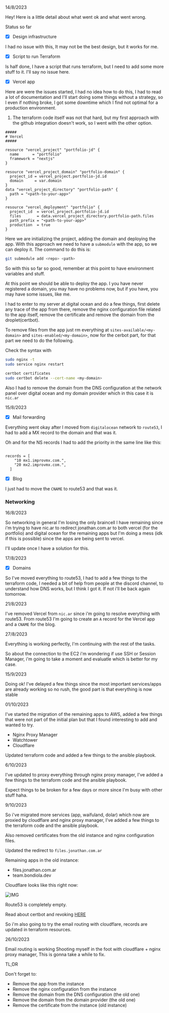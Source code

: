 14/8/2023

Hey! Here is a little detail about what went ok and what went wrong.

Status so far

- [x] Design infrastructure

I had no issue with this, It may not be the best design, but it works for me.

- [x] Script to run Terraform

Is half done, I have a script that runs terraform, but I need to add some more stuff to it.
I'll say no issue here.

- [x] Vercel app

Here are were the issues started, I had no idea how to do this, I had to read a lot of documentation and I'll start doing some things without a strategy, so I even if nothing broke, I got some downtime which I find not optimal for a production environment.

1. The terraform code itself was not that hard, but my first approach with the github integration doesn't work, so I went with the other option.

```
#####
# Vercel
#####

resource "vercel_project" "portfolio-jd" {
  name      = "portfolio"
  framework = "nextjs"
}

resource "vercel_project_domain" "portfolio-domain" {
  project_id = vercel_project.portfolio-jd.id
  domain     = var.domain
}
data "vercel_project_directory" "portfolio-path" {
  path = "<path-to-your-app>"
}

resource "vercel_deployment" "portfolio" {
  project_id  = vercel_project.portfolio-jd.id
  files       = data.vercel_project_directory.portfolio-path.files
  path_prefix = "<path-to-your-app>"
  production  = true
}
```

Here we are initializing the project, adding the domain and deploying the app.
With this approach we need to have a `submodule` with the app, so we can deploy it.
The command to do this is:

```bash
git submodule add <repo> <path>
```

So with this so far so good, remember at this point to have environment variables and stuff.

At this point we should be able to deploy the app. I you have never registered a domain, you may have no problems now, but if you have, you may have some issues, like me.

I had to enter to my server at digital ocean and do a few things, first delete any trace of the app from there, remove the nginx configuration file related to the app itself, remove the certificate and remove the domain from the droplet(certbot).

To remove files from the app just rm everything at `sites-available/<my-domain>` and `sites-enabled/<my-domain>`, now for the cerbot part, for that part we need to do the following.

Check the syntax with

```bash
sudo nginx -t
sudo service nginx restart
```

```bash
certbot certificates
sudo certbot delete --cert-name <my-domain>
```

Also I had to remove the domain from the DNS configuration at the network panel over digital ocean and my domain provider which in this case it is `nic.ar`

15/8/2023

- [x] Mail forwarding

Everything went okay after I moved from `digitalocean` network to `route53`, I had to add a MX record to the domain and that was it.

Oh and for the NS records I had to add the priority in the same line like this:

```

records = [
    "10 mx1.improvmx.com.",
    "20 mx2.improvmx.com.",
  ]

```

- [x] Blog

I just had to move the `CNAME` to route53 and that was it.


### Networking

16/8/2023

So networking in general I'm losing the only braincell I have remaining since i'm trying to have nic.ar to redirect jonathan.com.ar to both vercel (for the portfolio) and digital ocean for the remaining apps but I'm doing a mess (idk if this is possible) since the apps are being sent to vercel.

I'll update once I have a solution for this.

17/8/2023

- [x] Domains

So I've moved everything to route53, I had to add a few things to the terraform code, I needed a bit of help from people at the discord channel, to understand how DNS works, but I think I got it. If not i'll be back again tomorrow.

21/8/2023

I've removed Vercel from `nic.ar` since i'm going to resolve everything with route53. From route53 I'm going to create an `A` record for the Vercel app and a `CNAME` for the blog.

27/8/2023

Everything is working perfectly, I'm continuing with the rest of the tasks.

So about the connection to the EC2 i'm wondering if use SSH or Session Manager, i'm going to take a moment and evaluatle which is better for my case.

15/9/2023

Doing ok! I've delayed a few things since the most important services/apps are already working so no rush, the good part is that everything is now stable

01/10/2023

I've started the migration of the remaining apps to AWS, added a few things that were not part of the initial plan but that I found interesting to add and wanted to try.

- Nginx Proxy Manager
- Watchtower
- Cloudflare

Updated terraform code and added a few things to the ansible playbook.

6/10/2023

I've updated to proxy everything through nginx proxy manager, I've added a few things to the terraform code and the ansible playbook.

Expect things to be broken for a few days or more since I'm busy with other stuff haha.

9/10/2023

So i've migrated more services (app, waifuland, dolar) which now are proxied by cloudflare and nginx proxy manager, I've added a few things to the terraform code and the ansible playbook.

Also removed certificates from the old instance and nginx configuration files.

Updated the redirect to `files.jonathan.com.ar`

Remaining apps in the old instance:

- files.jonathan.com.ar
- team.bondiola.dev

Cloudflare looks like  this right now:

![IMG](https://i.imgur.com/p2MNHfu.png)

Route53 is completely empty.

Read about certbot and revoking [HERE](https://letsencrypt.org/docs/revoking/)

So i'm also going to try the email routing with cloudflare, records are updated in terraform resources.

26/10/2023

Email routing is working
Shooting myself in the foot with cloudflare + nginx proxy manager, This is gonna take a while to fix.

TL;DR

Don't forget to:

- Remove the app from the instance
- Remove the nginx configuration from the instance
- Remove the domain from the DNS configuration (the old one)
- Remove the domain from the domain provider (the old one)
- Remove the certificate from the instance (old instance)
